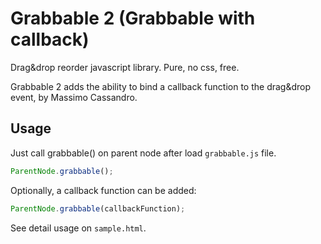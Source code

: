 # Grabbable 2 (Grabbable with callback)
Drag&amp;drop reorder javascript library. Pure, no css, free.

Grabbable 2 adds the ability to bind a callback function to the drag&amp;drop event, by Massimo Cassandro.

## Usage

Just call grabbable() on parent node after load `grabbable.js` file.

```javascript
ParentNode.grabbable();
```

Optionally, a callback function can be added:

```javascript
ParentNode.grabbable(callbackFunction);
```

See detail usage on `sample.html`.
